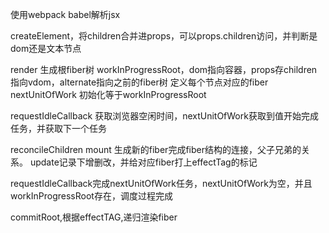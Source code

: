 使用webpack babel解析jsx

createElement，将children合并进props，可以props.children访问，并判断是dom还是文本节点

render 生成根fiber树 workInProgressRoot，dom指向容器，props存children指向vdom，alternate指向之前的fiber树
定义每个节点对应的fiber nextUnitOfWork 初始化等于workInProgressRoot

requestIdleCallback 获取浏览器空闲时间，nextUnitOfWork获取到值开始完成任务，并获取下一个任务

reconcileChildren mount 生成新的fiber完成fiber结构的连接，父子兄弟的关系。 update记录下增删改，并给对应fiber打上effectTag的标记

requestIdleCallback完成nextUnitOfWork任务，nextUnitOfWork为空，并且workInProgressRoot存在，调度过程完成

commitRoot,根据effectTAG,递归渲染fiber